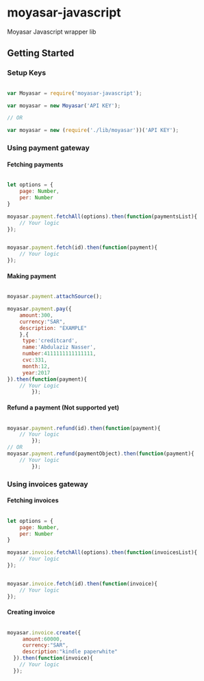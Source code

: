 # moyasar-javascript
Moyasar Javascript wrapper lib

## Getting Started

### Setup Keys
```javascript

var Moyasar = require('moyasar-javascript');

var moyasar = new Moyasar('API KEY');

// OR

var moyasar = new (require('./lib/moyasar'))('API KEY');

```

### Using payment gateway
#### Fetching payments
```javascript

let options = {
    page: Number,
    per: Number
}

moyasar.payment.fetchAll(options).then(function(paymentsList){
    // Your logic
});


moyasar.payment.fetch(id).then(function(payment){
    // Your logic
});

```


#### Making payment
```javascript

moyasar.payment.attachSource();

moyasar.payment.pay({
    amount:300,
    currency:"SAR",
    description: "EXAMPLE"
    },{
     type:'creditcard',
     name:'Abdulaziz Nasser',
     number:4111111111111111,
     cvc:331,
     month:12,
     year:2017
}).then(function(payment){
    // Your Logic
        });

```


#### Refund a payment (Not supported yet)
```javascript

moyasar.payment.refund(id).then(function(payment){
    // Your logic
        });
// OR
moyasar.payment.refund(paymentObject).then(function(payment){
    // Your logic
        });

```


### Using invoices gateway
#### Fetching invoices
```javascript

let options = {
    page: Number,
    per: Number
}

moyasar.invoice.fetchAll(options).then(function(invoicesList){
    // Your logic
});


moyasar.invoice.fetch(id).then(function(invoice){
    // Your logic
});

```

#### Creating invoice
```javascript

moyasar.invoice.create({
     amount:60000,
     currency:"SAR",
     description:"kindle paperwhite"
  }).then(function(invoice){
    // Your logic
  });


```
